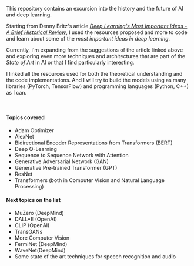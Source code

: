 This repository contains an excursion into the history and the future of AI and deep learning.

Starting from Denny Britz's article [*Deep Learning's Most Important Ideas - A Brief Historical Review*](https://dennybritz.com/blog/deep-learning-most-important-ideas/), I used the resources proposed and more to code and learn about some of the *most important ideas in deep learning*.

Currently, I'm expanding from the suggestions of the article linked above and exploring even more techniques and architectures that are part of the *State of Art* in AI or that I find particularly interesting.

I linked all the resources used for both the theoretical understanding and the code implementations. And I will try to build the models using as many libraries (PyTorch, TensorFlow) and programming languages (Python, C++) as I can.

<br>

#### Topics covered
* Adam Optimizer
* AlexNet
* Bidirectional Encoder Representations from Transformers (BERT)
* Deep Q-Learning
* Sequence to Sequence Network with Attention
* Generative Adversarial Network (GAN)
* Generative Pre-trained Transformer (GPT)
* ResNet
* Transformers (both in Computer Vision and Natural Language Processing)

#### Next topics on the list
* MuZero (DeepMind)
* DALL•E (OpenAI)
* CLIP (OpenAI)
* TransGANs
* More Computer Vision
* FermiNet (DeepMind)
* WaveNet(DeepMind)
* Some state of the art techniques for speech recognition and audio
